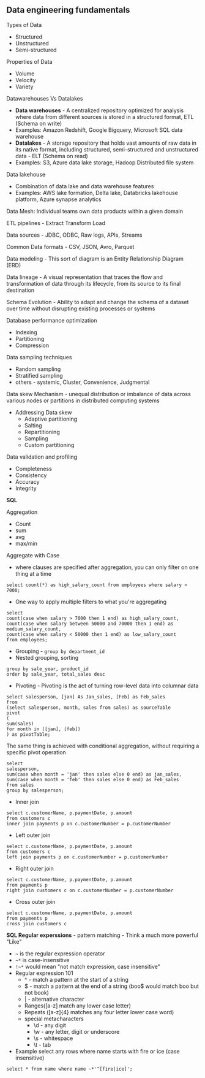 ## Data engineering fundamentals

Types of Data
- Structured
- Unstructured
- Semi-structured


Properties of Data
- Volume
- Velocity
- Variety

Datawarehouses Vs Datalakes
- **Data warehouses** - A centralized repository optimized for analysis where data from different sources is stored in a structured format, ETL (Schema on write)
- Examples: Amazon Redshift, Google Bigquery, Microsoft SQL data warehouse
- **Datalakes** - A storage repository that holds vast amounts of raw data in its native format, including structured, semi-structured and unstructured data - ELT (Schema on read)
- Examples: S3, Azure data lake storage, Hadoop Distributed file system


Data lakehouse
- Combination of data lake and data warehouse features
- Examples: AWS lake formation, Delta lake, Databricks lakehouse platform, Azure synapse analytics

Data Mesh: Individual teams own data products within a given domain

ETL pipelines - Extract Transform Load

Data sources - JDBC, ODBC, Raw logs, APIs, Streams

Common Data formats - CSV, JSON, Avro, Parquet

Data modeling - This sort of diagram is an Entity Relationship Diagram (ERD)

Data lineage - A visual representation that traces the flow and transformation of data through its lifecycle, from its source to its final destination

Schema Evolution - Ability to adapt and change the schema of a dataset over time without disrupting existing processes or systems

Database performance optimization
- Indexing
- Partitioning
- Compression

Data sampling techniques
- Random sampling
- Stratified sampling
- others - systemic, Cluster, Convenience, Judgmental

Data skew Mechanism - unequal distribution or imbalance of data across various nodes or partitions in distributed computing systems
- Addressing Data skew
  - Adaptive partitioning
  - Salting
  - Repartitioning
  - Sampling
  - Custom partitioning

Data validation and profiling
- Completeness
- Consistency
- Accuracy
- Integrity


**SQL**

Aggregation
- Count
- sum
- avg
- max/min

Aggregate with Case
- where clauses are specified after aggregation, you can only filter on one thing at a time
```
select count(*) as high_salary_count from employees where salary > 7000;
```

- One way to apply multiple filters to what you're aggregating
```
select
count(case when salary > 7000 then 1 end) as high_salary_count,
count(case when salary between 50000 and 70000 then 1 end) as medium_salary_count,
count(case when salary < 50000 then 1 end) as low_salary_count
from employees;

```
- Grouping - `group by department_id`
- Nested grouping, sorting
```
group by sale_year, product_id
order by sale_year, total_sales desc

```

- Pivoting - Pivoting is the act of turning row-level data into columnar data
```
select salesperson, [jan] As Jan_sales, [Feb] as Feb_sales
from
(select salesperson, month, sales from sales) as sourceTable
pivot
(
sum(sales)
for month in ([jan], [feb])
) as pivotTable;

```

The same thing is achieved with conditional aggregation, without requiring a specific pivot operation

```
select
salesperson,
sum(case when month = 'jan' then sales else 0 end) as jan_sales,
sum(case when month = 'feb' then sales else 0 end) as Feb_sales
from sales
group by salesperson;
```

- Inner join
```
select c.customerName, p.paymentDate, p.amount
from customers c
inner join payments p on c.customerNumber = p.customerNumber

```

- Left outer join

```
select c.customerName, p.paymentDate, p.amount
from customers c
left join payments p on c.customerNumber = p.customerNumber

```

- Right outer join

```
select c.customerName, p.paymentDate, p.amount
from payments p
right join customers c on c.customerNumber = p.customerNumber

```

- Cross outer join
```
select c.customerName, p.paymentDate, p.amount
from payments p
cross join customers c
```

**SQL Regular experssions** - pattern matching - Think a much more powerful "Like"
- `~` is the regular expression operator
- `~*` is case-insensitive
- `!~*` would mean "not match expression, case insensitive"
- Regular expression 101
  - ^ - match a pattern at the start of a string
  - $ - match a pattern at the end of a string (boo$ would match boo but not book)
  - | - alternative character
  - Ranges([a-z] match any lower case letter)
  - Repeats ([a-z]{4} matches any four letter lower case word)
  - special metacharacters
    - \d - any digit
    - \w - any letter, digit or underscore
    - \s - whitespace
    - \t - tab
- Example
  select any rows where name starts with fire or ice (case insensitive)
```
select * from name where name ~*'^[fire|ice]';

```

